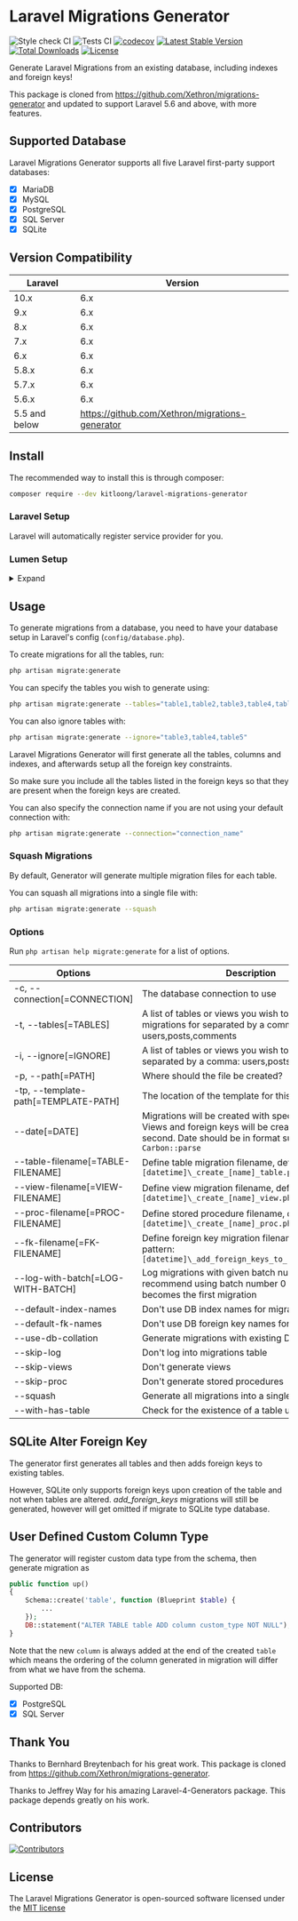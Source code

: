 # Laravel Migrations Generator

![Style check CI](https://github.com/kitloong/laravel-migrations-generator/actions/workflows/check.yml/badge.svg?branch=6.x)
![Tests CI](https://github.com/kitloong/laravel-migrations-generator/actions/workflows/tests.yml/badge.svg?branch=6.x)
[![codecov](https://codecov.io/gh/kitloong/laravel-migrations-generator/branch/6.x/graph/badge.svg?token=U6ZRDPY6QZ)](https://codecov.io/gh/kitloong/laravel-migrations-generator)
[![Latest Stable Version](https://poser.pugx.org/kitloong/laravel-migrations-generator/v/stable.png)](https://packagist.org/packages/kitloong/laravel-migrations-generator)
[![Total Downloads](http://poser.pugx.org/kitloong/laravel-migrations-generator/downloads)](https://packagist.org/packages/kitloong/laravel-migrations-generator)
[![License](https://poser.pugx.org/kitloong/laravel-migrations-generator/license.png)](https://packagist.org/packages/kitloong/laravel-migrations-generator)

Generate Laravel Migrations from an existing database, including indexes and foreign keys!

This package is cloned from https://github.com/Xethron/migrations-generator and updated to support Laravel 5.6 and above, with more features.

## Supported Database

Laravel Migrations Generator supports all five Laravel first-party support databases:

- [x] MariaDB
- [x] MySQL
- [x] PostgreSQL
- [x] SQL Server
- [x] SQLite

## Version Compatibility

| Laravel       | Version                                         |
|---------------|-------------------------------------------------|
| 10.x          | 6.x                                             |
| 9.x           | 6.x                                             |
| 8.x           | 6.x                                             |
| 7.x           | 6.x                                             |
| 6.x           | 6.x                                             |
| 5.8.x         | 6.x                                             |
| 5.7.x         | 6.x                                             |
| 5.6.x         | 6.x                                             |
| 5.5 and below | https://github.com/Xethron/migrations-generator |

## Install

The recommended way to install this is through composer:

```bash
composer require --dev kitloong/laravel-migrations-generator
```

### Laravel Setup

Laravel will automatically register service provider for you.

### Lumen Setup

<details>
  <summary>Expand</summary>

Auto-discovery is not available in Lumen, you need some modification on `bootstrap/app.php`.

#### Enable Facade

Uncomment the following line.

```php
$app->withFacades();
```

#### Register Provider

Add following line into the `Register Service Providers` section.

```php
$app->register(\KitLoong\MigrationsGenerator\MigrationsGeneratorServiceProvider::class);
```
</details>

## Usage

To generate migrations from a database, you need to have your database setup in Laravel's config (`config/database.php`).

To create migrations for all the tables, run:

```bash
php artisan migrate:generate
```

You can specify the tables you wish to generate using:

```bash
php artisan migrate:generate --tables="table1,table2,table3,table4,table5"
```

You can also ignore tables with:

```bash
php artisan migrate:generate --ignore="table3,table4,table5"
```

Laravel Migrations Generator will first generate all the tables, columns and indexes, and afterwards setup all the foreign key constraints.

So make sure you include all the tables listed in the foreign keys so that they are present when the foreign keys are created.

You can also specify the connection name if you are not using your default connection with:

```bash
php artisan migrate:generate --connection="connection_name"
```

### Squash Migrations

By default, Generator will generate multiple migration files for each table. 

You can squash all migrations into a single file with:

```bash
php artisan migrate:generate --squash
```

### Options

Run `php artisan help migrate:generate` for a list of options.

| Options                              | Description                                                                                                                                                   |
|--------------------------------------|---------------------------------------------------------------------------------------------------------------------------------------------------------------|
| -c, --connection[=CONNECTION]        | The database connection to use                                                                                                                                |
| -t, --tables[=TABLES]                | A list of tables or views you wish to generate migrations for separated by a comma: users,posts,comments                                                      |
| -i, --ignore[=IGNORE]                | A list of tables or views you wish to ignore, separated by a comma: users,posts,comments                                                                      |
| -p, --path[=PATH]                    | Where should the file be created?                                                                                                                             |
| -tp, --template-path[=TEMPLATE-PATH] | The location of the template for this generator                                                                                                               |
| --date[=DATE]                        | Migrations will be created with specified date. Views and foreign keys will be created with + 1 second. Date should be in format supported by `Carbon::parse` |
| --table-filename[=TABLE-FILENAME]    | Define table migration filename, default pattern: `[datetime]\_create_[name]_table.php`                                                                       |
| --view-filename[=VIEW-FILENAME]      | Define view migration filename, default pattern: `[datetime]\_create_[name]_view.php`                                                                         |
| --proc-filename[=PROC-FILENAME]      | Define stored procedure filename, default pattern: `[datetime]\_create_[name]_proc.php`                                                                       |
| --fk-filename[=FK-FILENAME]          | Define foreign key migration filename, default pattern: `[datetime]\_add_foreign_keys_to_[name]_table.php`                                                    |
| --log-with-batch[=LOG-WITH-BATCH]    | Log migrations with given batch number. We recommend using batch number 0 so that it becomes the first migration                                              |
| --default-index-names                | Don\'t use DB index names for migrations                                                                                                                      |
| --default-fk-names                   | Don\'t use DB foreign key names for migrations                                                                                                                |
| --use-db-collation                   | Generate migrations with existing DB collation                                                                                                                |
| --skip-log                           | Don\'t log into migrations table                                                                                                                              |
| --skip-views                         | Don\'t generate views                                                                                                                                         |
| --skip-proc                          | Don\'t generate stored procedures                                                                                                                             |
| --squash                             | Generate all migrations into a single file                                                                                                                    |
| --with-has-table                     | Check for the existence of a table using `hasTable`                                                                                                           |

## SQLite Alter Foreign Key

The generator first generates all tables and then adds foreign keys to existing tables.

However, SQLite only supports foreign keys upon creation of the table and not when tables are altered.
*_add_foreign_keys_* migrations will still be generated, however will get omitted if migrate to SQLite type database.

## User Defined Custom Column Type

The generator will register custom data type from the schema, then generate migration as

```php
public function up()
{
    Schema::create('table', function (Blueprint $table) {
        ...
    });
    DB::statement("ALTER TABLE table ADD column custom_type NOT NULL");
}
```

Note that the new `column` is always added at the end of the created `table` which means the ordering of the column generated in migration will differ from what we have from the schema.

Supported DB:

- [x] PostgreSQL
- [x] SQL Server

## Thank You

Thanks to Bernhard Breytenbach for his great work. This package is cloned from https://github.com/Xethron/migrations-generator.

Thanks to Jeffrey Way for his amazing Laravel-4-Generators package. This package depends greatly on his work.

## Contributors

[![Contributors](https://contrib.rocks/image?repo=kitloong/laravel-migrations-generator)](https://github.com/kitloong/laravel-migrations-generator/graphs/contributors)

## License

The Laravel Migrations Generator is open-sourced software licensed under the [MIT license](http://opensource.org/licenses/MIT)
